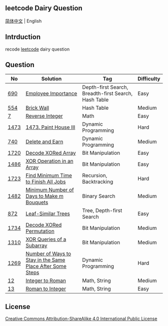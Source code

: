 ## leetcode Dairy Question

[简体中文](./README.md) | English

## Intrduction

recode  [leetcode](https://leetcode-cn.com/u/wellemon/) dairy question

## Question

| No                                                         | Solution                                                        | Tag                                                 | Difficulty |
| ------------------------------------------------------------ | ------------------------------------------------------------ | ----------------------------------------------------- | ---- |
| [690](https://leetcode-cn.com/problems/employee-importance/) | [Employee Importance](./solution/java/0690-Employee-Importance/Solution.java) | Depth-first Search, Breadth-first Search,  Hash Table | Easy |
| [554](https://leetcode-cn.com/problems/brick-wall/) | [Brick Wall](./solution/java/0554-Brick-Wall/Solution.java) | Hash Table | Medium |
| [7](https://leetcode-cn.com/problems/reverse-integer/) | [Reverse Integer](./solution/java/0007-Reverse-Integer/Solution.java) | Math | Easy |
| [1473](https://leetcode-cn.com/problems/paint-house-iii/) | [1473. Paint House III](./solution/java/1473-Paint-House-3/Solution.java) | Dynamic Programming | Hard |
| [740](https://leetcode-cn.com/problems/delete-and-earn/) | [Delete and Earn](./solution/java/0740-Delete-and-Earn/Solution.java) | Dynamic Programming | Medium |
| [1720](https://leetcode-cn.com/problems/decode-xored-array/) | [Decode XORed Array](./solution/java/1720-Decode-XORed-Array/Solution.java) | Bit Manipulation | Easy |
| [1486](https://leetcode-cn.com/problems/xor-operation-in-an-array/) | [XOR Operation in an Array](./solution/java/1486-XOR-Operation-in-an-Array/Solution.java) | Bit Manipulation | Easy |
| [1723](https://leetcode-cn.com/problems/find-minimum-time-to-finish-all-jobs/) | [Find Minimum Time to Finish All Jobs](./solution/java/1723-Find-Minimum-Time-to-Finish-All-Jobs/Solution.java) | Recursion, Backtracking | Hard |
| [1482](https://leetcode-cn.com/problems/minimum-number-of-days-to-make-m-bouquets/) | [Minimum Number of Days to Make m Bouquets](./solution/java/1482-Minimum-Number-of-Days-to-Make-m-Bouquets/Solution.java) | Binary Search | Medium |
| [872](https://leetcode-cn.com/problems/leaf-similar-trees/) | [Leaf-Similar Trees](./solution/java/0872-Leaf-Similar-Trees/Solution.java) | Tree, Depth-first Search | Easy |
| [1734](https://leetcode-cn.com/problems/decode-xored-permutation/) | [Decode XORed Permutation](./solution/java/1734-Decode-XORed-Permutation/Solution.java) | Bit Manipulation | Medium |
| [1310](https://leetcode-cn.com/problems/xor-queries-of-a-subarray/) | [XOR Queries of a Subarray](./solution/java/1310-XOR-Queries-of-a-Subarray/Solution.java) | Bit Manipulation | Medium |
| [1269](https://leetcode-cn.com/problems/number-of-ways-to-stay-in-the-same-place-after-some-steps/) | [Number of Ways to Stay in the Same Place After Some Steps](./solution/java/1269-Number-of-Ways-to-Stay-in-the-Same-Place-After-Some-Steps/Solution.java) | Dynamic Programming | Hard |
| [12](https://leetcode-cn.com/problems/integer-to-roman/) | [Integer to Roman](./solution/java/0012-Integer-to-Roman/Solution.java) | Math, String | Medium |
| [13](https://leetcode-cn.com/problems/roman-to-integer/) | [Roman to Integer](./solution/java/0013-Roman-to-Integer/Solution.java) | Math, String | Easy |

## License

<a rel="license" href="http://creativecommons.org/licenses/by-sa/4.0/">Creative Commons Attribution-ShareAlike 4.0 International Public License</a>

